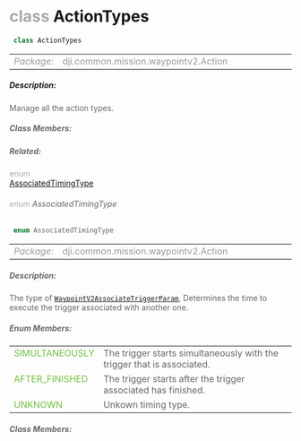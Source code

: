 <div class="article"><h1 ><font color="#AAA">class </font>ActionTypes</h1></div>

~~~java
 class ActionTypes 
~~~

<html><table class="table-supportedby"><tr valign="top"><td width=15%><font color="#999"><i>Package:</i></td><td width=85%><font color="#999">dji.common.mission.waypointv2.Action</td></tr></table></html>



##### Description:



<font color="#666">Manage all the action types.



##### Class Members:



##### Related:

<div class="api-row" id="djiwaypointv2triggerassociatedtimingtype"><div class="api-col left"></div><div class="api-col middle" style="color:#AAA">enum</div><div class="api-col right"><a class="trigger" href="#djiwaypointv2triggerassociatedtimingtype_inline">AssociatedTimingType</a></div></div><div class="inline-doc" id="djiwaypointv2triggerassociatedtimingtype_inline"

><div class="article"><h6 ><font color="#AAA">enum </font>AssociatedTimingType</h6></div>

~~~java
 enum AssociatedTimingType 
~~~

<html><table class="table-supportedby"><tr valign="top"><td width=15%><font color="#999"><i>Package:</i></td><td width=85%><font color="#999">dji.common.mission.waypointv2.Action</td></tr></table></html>



##### Description:



<font color="#666">The type of <code><a href="/Components/Missions/DJIWaypointV2Trigger_DJIWaypointV2AssociateTriggerParam.html#djiwaypointv2trigger_djiwaypointv2associatetriggerparam">WaypointV2AssociateTriggerParam</a></code>,  Determines the time to execute the trigger associated with another one.



##### Enum Members:

<html><table class="table-inline-parameters"><tr valign="top"><td><font color="#70BF41"><a href="#djiwaypointv2triggerassociatedtimingtype_simultaneously_inline"></a>SIMULTANEOUSLY</td><td><font color="#666">The trigger starts simultaneously with the trigger that is associated.</td></tr><tr valign="top"><td><font color="#70BF41"><a href="#djiwaypointv2triggerassociatedtimingtype_afterfinished_inline"></a>AFTER_FINISHED</td><td><font color="#666">The trigger starts after the trigger associated has finished.</td></tr><tr valign="top"><td><font color="#70BF41"><a href="#djiwaypointv2triggerassociatedtimingtype_unknown_inline"></a>UNKNOWN</td><td><font color="#666">Unkown timing type.</td></tr></table></html>

##### Class Members:

</div>


